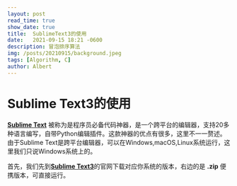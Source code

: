 ```yaml
---
layout: post
read_time: true
show_date: true
title:  SublimeText3的使用
date:   2021-09-15 18:21 -0600
description: 冒泡排序算法
img: /posts/20210915/background.jpeg
tags: [Algorithm, C]
author: Albert
---
```

# Sublime Text3的使用
[__Sublime Text__](https://baike.baidu.com/item/Sublime%20Text) 被称为是程序员必备代码神器，是一个跨平台的编辑器，支持20多种语言编写，自带Python编辑插件。这款神器的优点有很多，这里不一一赘述。  
由于Sublime Text是跨平台编辑器，可以在Windows,macOS,Linux系统运行，这里我们只说Windows系统上的。

首先，我们先到[__Sublime Text3__](https://www.sublimetext.com/3)的官网下载对应你系统的版本，右边的是 __.zip__ 便携版本，可直接运行。